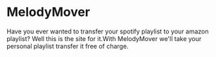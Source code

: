 # MelodyMover
Have you ever wanted to transfer your spotify playlist to your amazon playlist? Well this is the site for it.With MelodyMover we'll take your personal playlist transfer it free of charge.